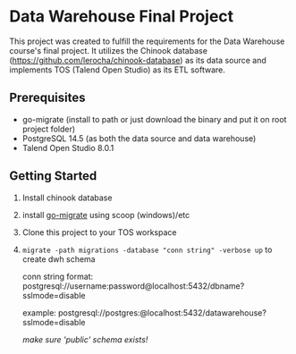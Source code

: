 # Data Warehouse Final Project

This project was created to fulfill the requirements for the Data Warehouse course's final project. It utilizes the Chinook database (https://github.com/lerocha/chinook-database) as its data source and implements TOS (Talend Open Studio) as its ETL software.

## Prerequisites

- go-migrate (install to path or just download the binary and put it on root project folder)
- PostgreSQL 14.5 (as both the data source and data warehouse)
- Talend Open Studio 8.0.1

## Getting Started

1. Install chinook database
2. install [go-migrate](https://github.com/golang-migrate/migrate) using scoop (windows)/etc
3. Clone this project to your TOS workspace
4. `migrate -path migrations -database "conn string" -verbose up` to create dwh schema

   conn string format: postgresql://username:password@localhost:5432/dbname?sslmode=disable

   example: postgresql://postgres:@localhost:5432/datawarehouse?sslmode=disable

   _make sure 'public' schema exists!_
